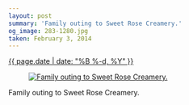 ```yaml
---
layout: post
summary: 'Family outing to Sweet Rose Creamery.'
og_image: 283-1280.jpg
taken: February 3, 2014
---
```


<div class="post">
 <time>
  <a href="/283">
   {{ page.date | date: "%B %-d, %Y" }}
  </a>
 </time>
 <a href="/283">
  <figure data-taken="2/3/2014">
   <img alt="Family outing to Sweet Rose Creamery." sizes="(min-width: 700px) 50vw, calc(100vw - 2rem)" src="{{ site.assets_url }}/283-640.jpg" srcset="{{ site.assets_url }}/283-1280.jpg 1280w, {{ site.assets_url }}/283-960.jpg 960w, {{ site.assets_url }}/283-640.jpg 640w, {{ site.assets_url }}/283-320.jpg 320w"/>
  </figure>
 </a>
 <span>
  Family outing to Sweet Rose Creamery.
 </span>
</div>
